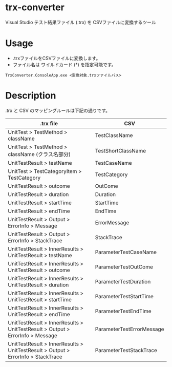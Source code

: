 # trx-converter
Visual Studio テスト結果ファイル (.trx) を CSVファイルに変換するツール

# Usage
- .trxファイルをCSVファイルに変換します。
- ファイル名は ワイルドカード (*) を指定可能です。 

```
TrxConverter.ConsoleApp.exe <変換対象.trxファイルパス>
```

# Description 
.trx と CSV のマッピングルールは下記の通りです。

|  .trx file  |  CSV  |
| ---- | ---- |
| UnitTest > TestMethod > className | TestClassName |
| UnitTest > TestMethod > className (クラス名部分)  | TestShortClassName |
| UnitTestResult > testName | TestCaseName |
| UnitTest > TestCategoryItem > TestCategory | TestCategory |
| UnitTestResult > outcome | OutCome |
| UnitTestResult > duration | Duration |
| UnitTestResult > startTime | StartTime |
| UnitTestResult > endTime | EndTime |
| UnitTestResult > Output > ErrorInfo > Message | ErrorMessage |
| UnitTestResult > Output > ErrorInfo > StackTrace | StackTrace |
| UnitTestResult > InnerResults > UnitTestResult > testName | ParameterTestCaseName |
| UnitTestResult > InnerResults > UnitTestResult > outcome | ParameterTestOutCome |
| UnitTestResult > InnerResults > UnitTestResult > duration | ParameterTestDuration |
| UnitTestResult > InnerResults > UnitTestResult > startTime | ParameterTestStartTime |
| UnitTestResult > InnerResults > UnitTestResult > endTime | ParameterTestEndTime |
| UnitTestResult > InnerResults > UnitTestResult > Output > ErrorInfo > Message | ParameterTestErrorMessage |
| UnitTestResult > InnerResults > UnitTestResult > Output > ErrorInfo > StackTrace | ParameterTestStackTrace |

